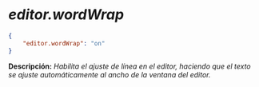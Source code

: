 <!-- Autor: Daniel Benjamin Perez Morales -->
<!-- GitHub: https://github.com/D4nitrix13 -->
<!-- GitLab: https://gitlab.com/D4nitrix13 -->
<!-- Correo electrónico: danielperezdev@proton.me -->

# ***editor.wordWrap***

```json
{
    "editor.wordWrap": "on"
}
```

**Descripción:** *Habilita el ajuste de línea en el editor, haciendo que el texto se ajuste automáticamente al ancho de la ventana del editor.*

